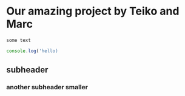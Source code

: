 # Our amazing project by Teiko and Marc

`some text`

```javascript
console.log('hello)
```

## subheader

### another subheader smaller
